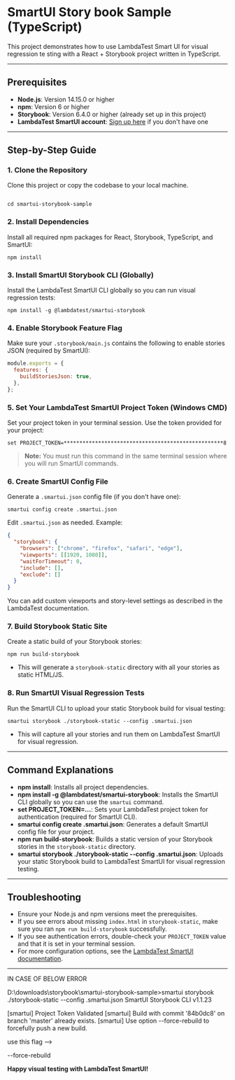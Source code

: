 # SmartUI Story book Sample (TypeScript)

This project demonstrates how to use LambdaTest Smart UI for visual regression te  sting with a React + Storybook project written in TypeScript. 

---

## Prerequisites
- **Node.js**: Version 14.15.0 or higher
- **npm**: Version 6 or higher
- **Storybook**: Version 6.4.0 or higher (already set up in this project)
- **LambdaTest SmartUI account**: [Sign up here](https://accounts.lambdatest.com/register) if you don't have one

---

## Step-by-Step Guide

### 1. Clone the Repository
Clone this project or copy the codebase to your local machine.

```

cd smartui-storybook-sample
```

### 2. Install Dependencies
Install all required npm packages for React, Storybook, TypeScript, and SmartUI:

```
npm install
```

### 3. Install SmartUI Storybook CLI (Globally)
Install the LambdaTest SmartUI CLI globally so you can run visual regression tests:

```
npm install -g @lambdatest/smartui-storybook
```

### 4. Enable Storybook Feature Flag
Make sure your `.storybook/main.js` contains the following to enable stories JSON (required by SmartUI):

```js
module.exports = {
  features: {
    buildStoriesJson: true,
  },
};
```

### 5. Set Your LambdaTest SmartUI Project Token (Windows CMD)
Set your project token in your terminal session. Use the token provided for your project:

```
set PROJECT_TOKEN=***************************************************8
```

> **Note:** You must run this command in the same terminal session where you will run SmartUI commands.

### 6. Create SmartUI Config File
Generate a `.smartui.json` config file (if you don't have one):

```
smartui config create .smartui.json
```

Edit `.smartui.json` as needed. Example:
```json
{
  "storybook": {
    "browsers": ["chrome", "firefox", "safari", "edge"],
    "viewports": [[1920, 1080]],
    "waitForTimeout": 0,
    "include": [],
    "exclude": []
  }
}
```

You can add custom viewports and story-level settings as described in the LambdaTest documentation.

### 7. Build Storybook Static Site
Create a static build of your Storybook stories:

```
npm run build-storybook
```
- This will generate a `storybook-static` directory with all your stories as static HTML/JS.

### 8. Run SmartUI Visual Regression Tests
Run the SmartUI CLI to upload your static Storybook build for visual testing:

```
smartui storybook ./storybook-static --config .smartui.json
```
- This will capture all your stories and run them on LambdaTest SmartUI for visual regression.

---

## Command Explanations

- **npm install**: Installs all project dependencies.
- **npm install -g @lambdatest/smartui-storybook**: Installs the SmartUI CLI globally so you can use the `smartui` command.
- **set PROJECT_TOKEN=...**: Sets your LambdaTest project token for authentication (required for SmartUI CLI).
- **smartui config create .smartui.json**: Generates a default SmartUI config file for your project.
- **npm run build-storybook**: Builds a static version of your Storybook stories in the `storybook-static` directory.
- **smartui storybook ./storybook-static --config .smartui.json**: Uploads your static Storybook build to LambdaTest SmartUI for visual regression testing.

---

## Troubleshooting
- Ensure your Node.js and npm versions meet the prerequisites.
- If you see errors about missing `index.html` in `storybook-static`, make sure you ran `npm run build-storybook` successfully.
- If you see authentication errors, double-check your `PROJECT_TOKEN` value and that it is set in your terminal session.
- For more configuration options, see the [LambdaTest SmartUI documentation](https://www.lambdatest.com/support/docs/smart-ui-visual-testing/).

---


IN CASE OF BELOW ERROR

D:\downloads\storybook\smartui-storybook-sample>smartui storybook ./storybook-static --config .smartui.json
SmartUI Storybook CLI v1.1.23


[smartui] Project Token Validated
[smartui] Build with commit '84b0dc8' on branch 'master' already exists.
[smartui] Use option --force-rebuild to forcefully push a new build.


use this flag  --> 

 --force-rebuild

**Happy visual testing with LambdaTest SmartUI!** 
